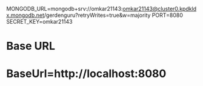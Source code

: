 <!--  back end .env file content  -->

MONGODB_URL=mongodb+srv://omkar21143:omkar21143@cluster0.kpdkldx.mongodb.net/gerdenguru?retryWrites=true&w=majority
PORT=8080
SECRET_KEY=omkar21143

# Base URL

# BaseUrl=http://localhost:8080

